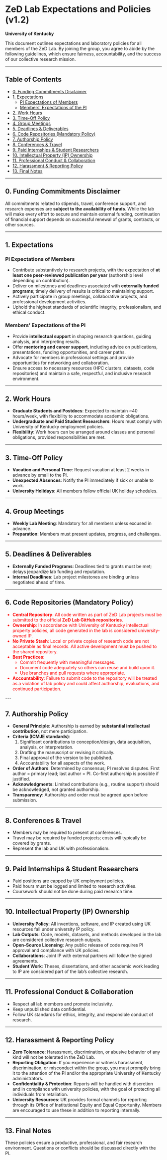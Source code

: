 # ZeD Lab Expectations and Policies (v1.2)  
**University of Kentucky**

This document outlines expectations and laboratory policies for all members of the ZeD Lab. By joining the group, you agree to abide by the following guidelines, which ensure fairness, accountability, and the success of our collective research mission.  

---

## Table of Contents  

- [0. Funding Commitments Disclaimer](#0-funding-commitments-disclaimer)  
- [1. Expectations](#1-expectations)  
  - [PI Expectations of Members](#pi-expectations-of-members)  
  - [Members’ Expectations of the PI](#members-expectations-of-the-pi)  
- [2. Work Hours](#2-work-hours)  
- [3. Time-Off Policy](#3-time-off-policy)  
- [4. Group Meetings](#4-group-meetings)  
- [5. Deadlines & Deliverables](#5-deadlines--deliverables)  
- [6. Code Repositories (Mandatory Policy)](#6-code-repositories-mandatory-policy)  
- [7. Authorship Policy](#7-authorship-policy)  
- [8. Conferences & Travel](#8-conferences--travel)  
- [9. Paid Internships & Student Researchers](#9-paid-internships--student-researchers)  
- [10. Intellectual Property (IP) Ownership](#10-intellectual-property-ip-ownership)  
- [11. Professional Conduct & Collaboration](#11-professional-conduct--collaboration)  
- [12. Harassment & Reporting Policy](#12-harassment--reporting-policy)  
- [13. Final Notes](#13-final-notes)  

---


## 0. Funding Commitments Disclaimer  
All commitments related to stipends, travel, conference support, and research expenses are **subject to the availability of funds**. While the lab will make every effort to secure and maintain external funding, continuation of financial support depends on successful renewal of grants, contracts, or other sources.  

---

## 1. Expectations  

### PI Expectations of Members  
- Contribute substantively to research projects, with the expectation of **at least one peer-reviewed publication per year** (authorship level depending on contribution).  
- Deliver on milestones and deadlines associated with **externally funded programs**; timely delivery of results is critical to maintaining support.  
- Actively participate in group meetings, collaborative projects, and professional development activities.  
- Uphold the highest standards of scientific integrity, professionalism, and ethical conduct.  

### Members’ Expectations of the PI  
- Provide **intellectual support** in shaping research questions, guiding analysis, and interpreting results.  
- Offer **mentoring and career support**, including advice on publications, presentations, funding opportunities, and career paths.  
- Advocate for members in professional settings and provide opportunities for networking and collaboration.  
- Ensure access to necessary resources (HPC clusters, datasets, code repositories) and maintain a safe, respectful, and inclusive research environment.  

---

## 2. Work Hours  
- **Graduate Students and Postdocs**: Expected to maintain ~40 hours/week, with flexibility to accommodate academic obligations.  
- **Undergraduate and Paid Student Researchers**: Hours must comply with University of Kentucky employment policies.  
- **Flexibility**: Work hours can be arranged around classes and personal obligations, provided responsibilities are met.  

---

## 3. Time-Off Policy  
- **Vacation and Personal Time**: Request vacation at least 2 weeks in advance by email to the PI.  
- **Unexpected Absences**: Notify the PI immediately if sick or unable to work.  
- **University Holidays**: All members follow official UK holiday schedules.  

---

## 4. Group Meetings  
- **Weekly Lab Meeting**: Mandatory for all members unless excused in advance.  
- **Preparation**: Members must present updates, progress, and challenges.  

---

## 5. Deadlines & Deliverables  
- **Externally Funded Programs**: Deadlines tied to grants must be met; delays jeopardize lab funding and reputation.  
- **Internal Deadlines**: Lab project milestones are binding unless negotiated ahead of time.  

---

## 6. Code Repositories (Mandatory Policy)  
<div style="color:red">

- **Central Repository**: All code written as part of ZeD Lab projects must be submitted to the official **ZeD Lab GitHub repositories**.  
- **Ownership**: In accordance with University of Kentucky intellectual property policies, all code generated in the lab is considered university-owned IP.  
- **No Private Stash**: Local or private copies of research code are not acceptable as final records. All active development must be pushed to the shared repository.  
- **Best Practices**:  
  - Commit frequently with meaningful messages.  
  - Document code adequately so others can reuse and build upon it.  
  - Use branches and pull requests where appropriate.  
- **Accountability**: Failure to submit code to the repository will be treated as a violation of lab policy and could affect authorship, evaluations, and continued participation.  
</div>
---

## 7. Authorship Policy  
- **General Principle**: Authorship is earned by **substantial intellectual contribution**, not mere participation.  
- **Criteria (ICMJE standards)**:  
  1. Significant contributions to conception/design, data acquisition, analysis, or interpretation.  
  2. Drafting the manuscript or revising it critically.  
  3. Final approval of the version to be published.  
  4. Accountability for all aspects of the work.  
- **Order of Authors**: Determined by consensus; PI resolves disputes. First author = primary lead; last author = PI. Co-first authorship is possible if justified.  
- **Acknowledgments**: Limited contributions (e.g., routine support) should be acknowledged, not granted authorship.  
- **Transparency**: Authorship and order must be agreed upon before submission.  

---

## 8. Conferences & Travel  
- Members may be required to present at conferences.  
- Travel may be required by funded projects; costs will typically be covered by grants.  
- Represent the lab and UK with professionalism.  

---

## 9. Paid Internships & Student Researchers  
- Paid positions are capped by UK employment policies.  
- Paid hours must be logged and limited to research activities.  
- Coursework should not be done during paid research time.  

---

## 10. Intellectual Property (IP) Ownership  
- **University Policy**: All inventions, software, and IP created using UK resources fall under university IP policy.  
- **Lab Outputs**: Code, models, datasets, and methods developed in the lab are considered collective research outputs.  
- **Open-Source Licensing**: Any public release of code requires PI approval and compliance with UK policies.  
- **Collaborations**: Joint IP with external partners will follow the signed agreements.  
- **Student Work**: Theses, dissertations, and other academic work leading to IP are considered part of the lab’s collective research.  

---

## 11. Professional Conduct & Collaboration  
- Respect all lab members and promote inclusivity.  
- Keep unpublished data confidential.  
- Follow UK standards for ethics, integrity, and responsible conduct of research.  

---

## 12. Harassment & Reporting Policy  
- **Zero Tolerance**: Harassment, discrimination, or abusive behavior of any kind will not be tolerated in the ZeD Lab.  
- **Reporting Obligation**: If you experience or witness harassment, discrimination, or misconduct within the group, you must promptly bring it to the attention of the PI and/or the appropriate University of Kentucky administrators.  
- **Confidentiality & Protection**: Reports will be handled with discretion and in compliance with university policies, with the goal of protecting all individuals from retaliation.  
- **University Resources**: UK provides formal channels for reporting through its Office of Institutional Equity and Equal Opportunity. Members are encouraged to use these in addition to reporting internally.  

---

## 13. Final Notes  
These policies ensure a productive, professional, and fair research environment. Questions or conflicts should be discussed directly with the PI.  
